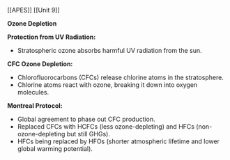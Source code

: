 [[APES]]
[[Unit 9]]

**Ozone Depletion**

**Protection from UV Radiation:**
- Stratospheric ozone absorbs harmful UV radiation from the sun.

**CFC Ozone Depletion:**
- Chlorofluorocarbons (CFCs) release chlorine atoms in the stratosphere.
- Chlorine atoms react with ozone, breaking it down into oxygen molecules.

**Montreal Protocol:**
- Global agreement to phase out CFC production.
- Replaced CFCs with HCFCs (less ozone-depleting) and HFCs (non-ozone-depleting but still GHGs).
- HFCs being replaced by HFOs (shorter atmospheric lifetime and lower global warming potential).